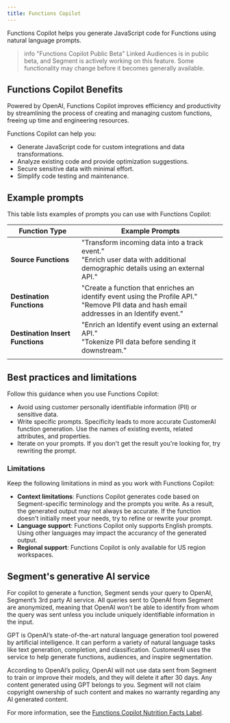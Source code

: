 ```yaml
---
title: Functions Copilot
---
```


Functions Copilot helps you generate JavaScript code for Functions using natural language prompts.

> info "Functions Copilot Public Beta"
> Linked Audiences is in public beta, and Segment is actively working on this feature. Some functionality may change before it becomes generally available.

## Functions Copilot Benefits

Powered by OpenAI, Functions Copilot improves efficiency and productivity by streamlining the process of creating and managing custom functions, freeing up time and engineering resources. 

Functions Copilot can help you:

- Generate JavaScript code for custom integrations and data transformations.
- Analyze existing code and provide optimization suggestions.
- Secure sensitive data with minimal effort.
- Simplify code testing and maintenance.

## Example prompts

This table lists examples of prompts you can use with Functions Copilot:

| Function Type                    | Example Prompts                                                                                                                                |
| -------------------------------- | ---------------------------------------------------------------------------------------------------------------------------------------------- |
| **Source Functions**             | "Transform incoming data into a track event."<br> "Enrich user data with additional demographic details using an external API."                |
| **Destination Functions**        | "Create a function that enriches an identify event using the Profile API."<br>"Remove PII data and hash email addresses in an Identify event." |
| **Destination Insert Functions** | "Enrich an Identify event using an external API."<br>"Tokenize PII data before sending it downstream."                                         |
|                                  |                                                                                                                                                |

## Best practices and limitations

Follow this guidance when you use Functions Copilot:

- Avoid using customer personally identifiable information (PII) or sensitive data.
- Write specific prompts. Specificity leads to more accurate CustomerAI function generation. Use the names of existing events, related attributes, and properties.
- Iterate on your prompts. If you don't get the result you're looking for, try rewriting the prompt.

###  Limitations

Keep the following limitations in mind as you work with Functions Copilot:

- **Context limitations**: Functions Copilot generates code based  on Segment-specific terminology and the prompts you write. As a result, the generated output may not always be accurate. If the function doesn't initially meet your needs, try to refine or rewrite your prompt.
- **Language support**: Functions Copilot only supports English prompts. Using other languages may impact the accurancy of the generated output.
- **Regional support**: Functions Copilot is only available for US region workspaces. 

## Segment's generative AI service

<!-- PW/June 2024: Stealing this from Generative Audiences, but we should probably centralize this info at some point -->

For copilot to generate a function, Segment sends your query to OpenAI, Segment’s 3rd party AI service. All queries sent to OpenAI from Segment are anonymized, meaning that OpenAI won’t be able to identify from whom the query was sent unless you include uniquely identifiable information in the input.

GPT is OpenAI’s state-of-the-art natural language generation tool powered by artificial intelligence. It can perform a variety of natural language tasks like text generation, completion, and classification. CustomerAI uses the service to help generate functions, audiences, and inspire segmentation.

According to OpenAI’s policy, OpenAI will not use data sent from Segment to train or improve their models, and they will delete it after 30 days. Any content generated using GPT belongs to you. Segment will not claim copyright ownership of such content and makes no warranty regarding any AI generated content.

For more information, see the [Functions Copilot Nutrition Facts Label](/docs/connections/functions/functions-copilot-nutrition-facts/).